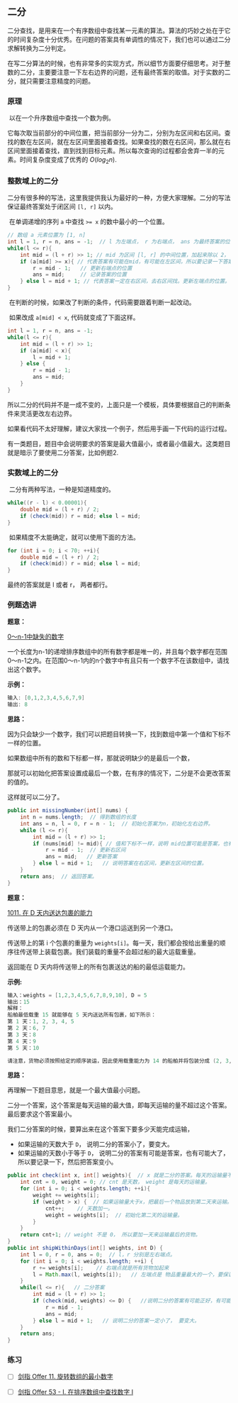 ## 二分

​	二分查找，是用来在一个有序数组中查找某一元素的算法。算法的巧妙之处在于它的时间复杂度十分优秀。在问题的答案具有单调性的情况下，我们也可以通过二分求解转换为二分判定。

​	在写二分算法的时候，也有非常多的实现方式，所以细节方面要仔细思考。对于整数的二分，主要要注意一下左右边界的问题，还有最终答案的取值。对于实数的二分，就只需要注意精度的问题。



### 原理

​	以在一个升序数组中查找一个数为例。

​	它每次取当前部分的中间位置，把当前部分一分为二，分别为左区间和右区间。查找的数在左区间，就在左区间里面接着查找。如果查找的数在右区间，那么就在右区间里面接着查找，直到找到目标元素。所以每次查询的过程都会舍弃一半的元素。时间复杂度变成了优秀的 $O(log_2n)$.



### 整数域上的二分

​	二分有很多种的写法，这里我提供我认为最好的一种，方便大家理解。二分的写法保证最终答案处于闭区间 `[l, r]` 以内。 

​	在单调递增的序列 `a` 中查找 `>= x` 的数中最小的一个位置。

```java
// 数组 a 元素位置为 [1, n]
int l = 1, r = n, ans = -1;  // l 为左端点， r 为右端点， ans 为最终答案的位置。
while(l <= r){
    int mid = (l + r) >> 1; // mid 为区间 [l, r] 的中间位置，加起来除以 2， 这种写法是加起来右移一位，同样的效果，但是速度更快。
    if (a[mid] >= x){ // 代表答案有可能在mid，有可能在左区间，所以要记录一下答案，然后去左区间找。
        r = mid - 1;   // 更新右端点的位置
        ans = mid;     // 记录答案的位置
    } else l = mid + 1; // 代表答案一定在右区间，去右区间找。更新左端点的位置。
}
```

​	在判断的时候，如果改了判断的条件，代码需要跟着判断一起改动。

​	如果改成 `a[mid] < x`, 代码就变成了下面这样。

```java
int l = 1, r = n, ans = -1;  
while(l <= r){
    int mid = (l + r) >> 1;
    if (a[mid] < x){ 
        l = mid + 1;   
    } else {
        r = mid - 1; 
        ans = mid;
    }
}
```

所以二分的代码并不是一成不变的，上面只是一个模板，具体要根据自己的判断条件来灵活更改左右边界。

如果看代码不太好理解，建议大家找一个例子，然后用手画一下代码的运行过程。



有一类题目，题目中会说明要求的答案是最大值最小，或者最小值最大。这类题目就是暗示了要使用二分答案，比如例题2.



### 实数域上的二分

​	二分有两种写法，一种是知道精度的。

```java
while((r - l) < 0.00001){
    double mid = (l + r) / 2;
    if (check(mid)) r = mid; else l = mid;
}
```

​	如果精度不太能确定，就可以使用下面的方法。

```java
for (int i = 0; i < 70; ++i){
    double mid = (l + r) / 2;
    if (check(mid)) r = mid; else l = mid;
}
```

最终的答案就是 l 或者 r， 两者都行。



### 例题选讲

**题意：**

[0～n-1中缺失的数字](https://leetcode-cn.com/problems/que-shi-de-shu-zi-lcof) 

一个长度为n-1的递增排序数组中的所有数字都是唯一的，并且每个数字都在范围0～n-1之内。在范围0～n-1内的n个数字中有且只有一个数字不在该数组中，请找出这个数字。

**示例：**

```java
输入: [0,1,2,3,4,5,6,7,9]
输出: 8
```

**思路：**

因为只会缺少一个数字，我们可以把题目转换一下，找到数组中第一个值和下标不一样的位置。

如果数组中所有的数和下标都一样，那就说明缺少的是最后一个数， 

那就可以初始化把答案设置成最后一个数，在有序的情况下，二分是不会更改答案的值的。

这样就可以二分了。

```java
public int missingNumber(int[] nums) {
    int n = nums.length;  // 得到数组的长度
    int ans = n, l = 0, r = n - 1;  // 初始化答案为n，初始化左右边界。
    while (l <= r){
        int mid = (l + r) >> 1;
        if (nums[mid] != mid){ // 值和下标不一样，说明 mid位置可能是答案，也有可能答案在左区间。
            r = mid - 1;  // 更新右区间
            ans = mid;   // 更新答案
        } else l = mid + 1;   // 说明答案在右区间，更新左区间的位置。
    }
    return ans;  // 返回答案。
}
```

**题意：**

[1011. 在 D 天内送达包裹的能力](https://leetcode-cn.com/problems/capacity-to-ship-packages-within-d-days/)

传送带上的包裹必须在 D 天内从一个港口运送到另一个港口。

传送带上的第 i 个包裹的重量为 `weights[i]`。每一天，我们都会按给出重量的顺序往传送带上装载包裹。我们装载的重量不会超过船的最大运载重量。

返回能在 D 天内将传送带上的所有包裹送达的船的最低运载能力。

**示例:**

```java
输入：weights = [1,2,3,4,5,6,7,8,9,10], D = 5
输出：15
解释：
船舶最低载重 15 就能够在 5 天内送达所有包裹，如下所示：
第 1 天：1, 2, 3, 4, 5
第 2 天：6, 7
第 3 天：8
第 4 天：9
第 5 天：10

请注意，货物必须按照给定的顺序装运，因此使用载重能力为 14 的船舶并将包装分成 (2, 3, 4, 5), (1, 6, 7), (8), (9), (10) 是不允许的。 
```

**思路：**

再理解一下题目意思，就是一个最大值最小问题。

二分一个答案，这个答案是每天运输的最大值，即每天运输的量不超过这个答案。最后要求这个答案最小。

我们二分答案的时候，要算出来在这个答案下要多少天能完成运输， 

- 如果运输的天数大于 `D`， 说明二分的答案小了，要变大。
- 如果运输的天数小于等于 `D`， 说明二分的答案有可能是答案，也有可能大了，所以要记录一下，然后把答案变小。

```java
public int check(int x, int[] weights){  // x 就是二分的答案。每天的运输量不能超过 x 
    int cnt = 0, weight = 0; // cnt 是天数， weight 是每天的运输量。
    for (int i = 0; i < weights.length; ++i){
        weight += weights[i];  
        if (weight > x) {  // 如果运输量大于x，把最后一个物品放到第二天来运输。
            cnt++;    // 天数加一。
            weight = weights[i];  // 初始化第二天的运输量。
        }
    }
    return cnt+1; // weight 不是 0， 所以要加一天来运输最后的货物。
}
public int shipWithinDays(int[] weights, int D) {
    int l = 0, r = 0, ans = 0;  // l，r 分别是左右端点。
    for (int i = 0; i < weights.length; ++i) {
        r += weights[i];    // 右端点就是所有货物加起来
        l = Math.max(l, weights[i]);   // 左端点是 物品重量最大的一个，要保证船可以单独运输每一个物品。
    }
    while(l <= r){   // 二分答案
        int mid = (l + r) >> 1;
        if (check(mid, weights) <= D) {   //说明二分的答案有可能正好，有可能大了， 要变小。
            r = mid - 1;
            ans = mid;
        } else l = mid + 1;   // 说明二分的答案一定小了， 要变大。
    }
    return ans;
}
```





### 练习

- [ ] [剑指 Offer 11. 旋转数组的最小数字](https://leetcode-cn.com/problems/xuan-zhuan-shu-zu-de-zui-xiao-shu-zi-lcof/)

- [ ] [剑指 Offer 53 - I. 在排序数组中查找数字 I](https://leetcode-cn.com/problems/zai-pai-xu-shu-zu-zhong-cha-zhao-shu-zi-lcof/)